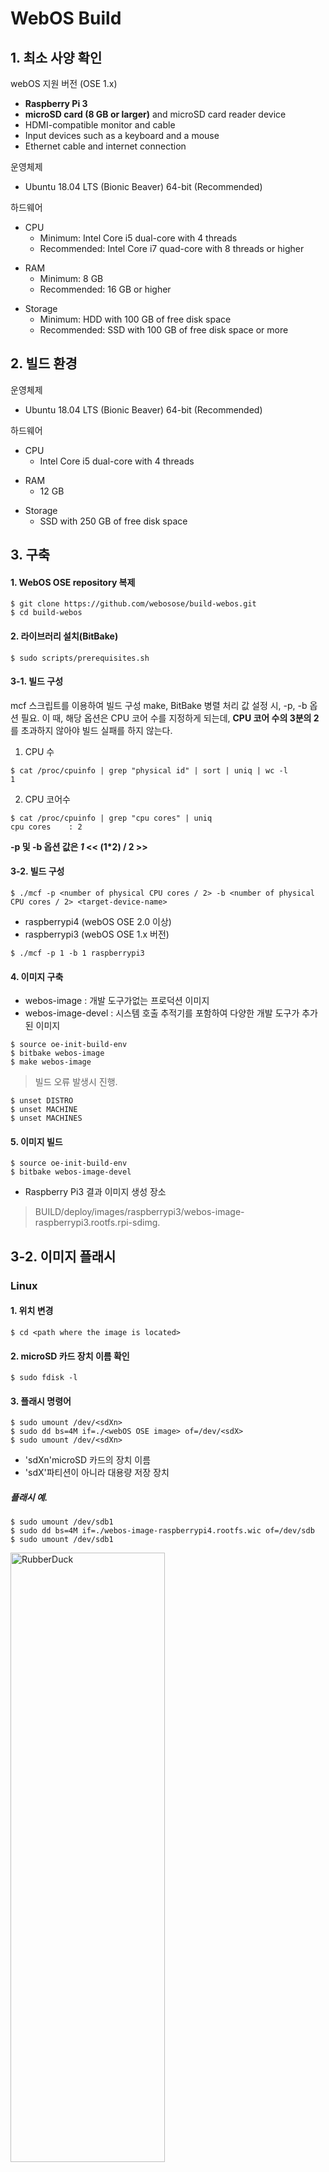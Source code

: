# WebOS Build
## 1. 최소 사양 확인

webOS 지원 버전 (OSE 1.x)
- **Raspberry Pi 3**
- **microSD card (8 GB or larger)** and microSD card reader device
- HDMI-compatible monitor and cable
- Input devices such as a keyboard and a mouse
- Ethernet cable and internet connection

운영체제
- Ubuntu 18.04 LTS (Bionic Beaver) 64-bit (Recommended)

하드웨어
* CPU
  * Minimum: Intel Core i5 dual-core with 4 threads
  * Recommended: Intel Core i7 quad-core with 8 threads or higher
+ RAM
  + Minimum: 8 GB
  + Recommended: 16 GB or higher
- Storage
  - Minimum: HDD with 100 GB of free disk space
  - Recommended: SSD with 100 GB of free disk space or more

## 2. 빌드 환경

운영체제
- Ubuntu 18.04 LTS (Bionic Beaver) 64-bit (Recommended)

하드웨어
* CPU
  * Intel Core i5 dual-core with 4 threads
+ RAM
  + 12 GB
- Storage
  - SSD with 250 GB of free disk space

## 3. 구축 

#### 1. WebOS OSE repository 복제

```
$ git clone https://github.com/webosose/build-webos.git  
$ cd build-webos
```

#### 2. 라이브러리 설치(BitBake)

```
$ sudo scripts/prerequisites.sh
```

#### 3-1. 빌드 구성
mcf 스크립트를 이용하여 빌드 구성
make, BitBake 병렬 처리 값 설정 시, -p, -b 옵션 필요.
이 때, 해당 옵션은 CPU 코어 수를 지정하게 되는데, **CPU 코어 수의 3분의 2**를 초과하지 않아야 빌드 실패를 하지 않는다.
1. CPU 수 
```
$ cat /proc/cpuinfo | grep "physical id" | sort | uniq | wc -l
1
```

2. CPU 코어수
```
$ cat /proc/cpuinfo | grep "cpu cores" | uniq
cpu cores    : 2
```

**-p 및 -b 옵션 값은 *1* << (1*2) / 2 >>**

#### 3-2. 빌드 구성
```
$ ./mcf -p <number of physical CPU cores / 2> -b <number of physical CPU cores / 2> <target-device-name>
```
* raspberrypi4 (webOS OSE 2.0 이상)
* raspberrypi3 (webOS OSE 1.x 버전)
```
$ ./mcf -p 1 -b 1 raspberrypi3
```

#### 4. 이미지 구축
* webos-image : 개발 도구가없는 프로덕션 이미지
* webos-image-devel : 시스템 호출 추적기를 포함하여 다양한 개발 도구가 추가 된 이미지

```
$ source oe-init-build-env
$ bitbake webos-image
$ make webos-image
```

> 빌드 오류 발생시 진행.
```
$ unset DISTRO
$ unset MACHINE
$ unset MACHINES
```

#### 5. 이미지 빌드
```
$ source oe-init-build-env
$ bitbake webos-image-devel
```
* Raspberry Pi3 결과 이미지 생성 장소
> BUILD/deploy/images/raspberrypi3/webos-image-raspberrypi3.rootfs.rpi-sdimg.

## 3-2. 이미지 플래시
### Linux
#### 1. 위치 변경
```
$ cd <path where the image is located>
```

#### 2. microSD 카드 장치 이름 확인
```
$ sudo fdisk -l
```

#### 3. 플래시 명령어 
```
$ sudo umount /dev/<sdXn>
$ sudo dd bs=4M if=./<webOS OSE image> of=/dev/<sdX>
$ sudo umount /dev/<sdXn>
```

* 'sdXn'microSD 카드의 장치 이름
* 'sdX'파티션이 아니라 대용량 저장 장치
 
##### 플래시 예.
```
$ sudo umount /dev/sdb1
$ sudo dd bs=4M if=./webos-image-raspberrypi4.rootfs.wic of=/dev/sdb
$ sudo umount /dev/sdb1
```

<img src="https://www.webosose.org/images/docs/guides/setup/webosose-bootup-launcher.png" width="70%" height="50%" title="webOS OSE 1.x" alt="RubberDuck"></img>
